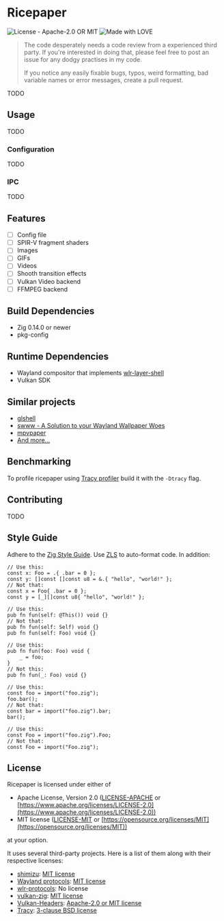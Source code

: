 # Ricepaper

![License - Apache-2.0 OR MIT](https://img.shields.io/badge/License-Apache--2.0_OR_MIT-blue)
![Made with LOVE](https://img.shields.io/badge/Made_with-LOVE_%3C3-hotpink)

> The code desperately needs a code review from a experienced third party.
> If you're interested in doing that, please feel free to post an issue for any dodgy practises in my code.
>
> If you notice any easily fixable bugs, typos, weird formatting, bad variable names or error messages, create a pull request.

TODO

## Usage

TODO

### Configuration

TODO

### IPC

TODO

## Features

- [ ] Config file
- [ ] SPIR-V fragment shaders
- [ ] Images
- [ ] GIFs
- [ ] Videos
- [ ] Shooth transition effects
- [ ] Vulkan Video backend
- [ ] FFMPEG backend

## Build Dependencies

- Zig 0.14.0 or newer
- pkg-config

## Runtime Dependencies

- Wayland compositor that implements [wlr-layer-shell](https://wayland.app/protocols/wlr-layer-shell-unstable-v1)
- Vulkan SDK

## Similar projects

- [glshell](https://github.com/Duckonaut/glshell)
- [swww - A Solution to your Wayland Wallpaper Woes](https://github.com/LGFae/swww)
- [mpvpaper](https://github.com/GhostNaN/mpvpaper)
- [And more...](https://github.com/rcalixte/awesome-wayland#wallpaper)

## Benchmarking

To profile ricepaper using [Tracy profiler](https://github.com/wolfpld/tracy) build it with the `-Dtracy` flag.

## Contributing

TODO

## Style Guide

Adhere to the [Zig Style Guide](https://ziglang.org/documentation/master/#Style-Guide).
Use [ZLS](https://github.com/zigtools/zls) to auto-format code.
In addition:
```zig
// Use this:
const x: Foo = .{ .bar = 0 };
const y: []const []const u8 = &.{ "hello", "world!" };
// Not that:
const x = Foo{ .bar = 0 };
const y = [_][]const u8{ "hello", "world!" };

// Use this:
pub fn fun(self: @This()) void {}
// Not that:
pub fn fun(self: Self) void {}
pub fn fun(self: Foo) void {}

// Use this:
pub fn fun(foo: Foo) void {
    _ = foo;
}
// Not this:
pub fn fun(_: Foo) void {}

// Use this:
const foo = import("foo.zig");
foo.bar();
// Not that:
const bar = import("foo.zig").bar;
bar();

// Use this:
const Foo = import("foo.zig").Foo;
// Not that:
const Foo = import("Foo.zig");
```

## License

Ricepaper is licensed under either of

- Apache License, Version 2.0 ([LICENSE-APACHE](LICENSE-APACHE) or [https://www.apache.org/licenses/LICENSE-2.0](https://www.apache.org/licenses/LICENSE-2.0))
- MIT license ([LICENSE-MIT](LICENSE-MIT) or [https://opensource.org/licenses/MIT](https://opensource.org/licenses/MIT))

at your option.

It uses several third-party projects. Here is a list of them along with their respective licenses:

- [shimizu](https://git.sr.ht/~geemili/shimizu): [MIT license](https://git.sr.ht/~geemili/shimizu/tree/dev/item/LICENSE)
- [Wayland protocols](https://gitlab.freedesktop.org/wayland/wayland-protocols): [MIT license](https://gitlab.freedesktop.org/wayland/wayland-protocols/-/blob/main/COPYING)
- [wlr-protocols](https://gitlab.freedesktop.org/wlroots/wlr-protocols): No license
- [vulkan-zig](https://github.com/Snektron/vulkan-zig): [MIT license](https://github.com/Snektron/vulkan-zig/blob/master/LICENSE)
- [Vulkan-Headers](https://github.com/KhronosGroup/Vulkan-Headers): [Apache-2.0 or MIT license](https://github.com/KhronosGroup/Vulkan-Headers/blob/main/LICENSE.md)
- [Tracy](https://github.com/wolfpld/tracy): [3-clause BSD license](https://github.com/wolfpld/tracy/blob/master/LICENSE)
